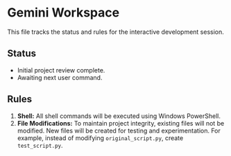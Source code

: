 # Gemini Workspace

This file tracks the status and rules for the interactive development session.

## Status

*   Initial project review complete.
*   Awaiting next user command.

## Rules

1.  **Shell:** All shell commands will be executed using Windows PowerShell.
2.  **File Modifications:** To maintain project integrity, existing files will not be modified. New files will be created for testing and experimentation. For example, instead of modifying `original_script.py`, create `test_script.py`.
